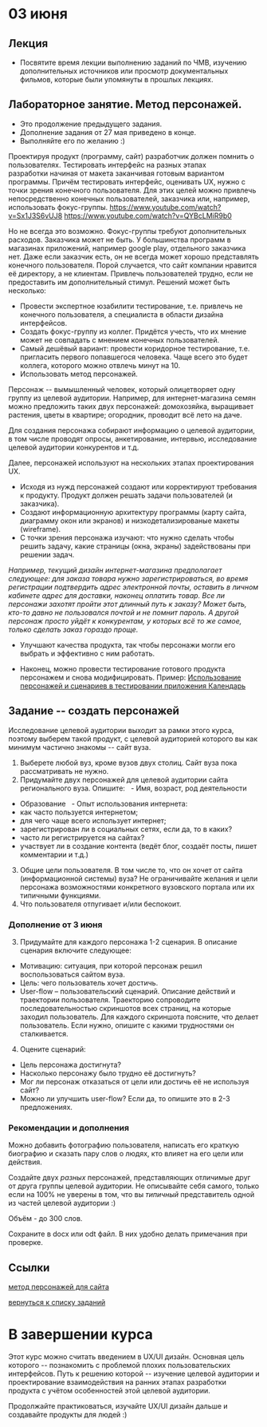 # 03 июня
## Лекция
- Посвятите время лекции выполнению заданий по ЧМВ, изучению дополнительных источников или просмотр документальных фильмов, которые были упомянуты в прошлых лекциях.

## Лабораторное занятие. Метод персонажей.

- Это продолжение предыдущего задания.
- Дополнение задания от 27 мая приведено в конце.
- Выполняйте его по желанию :)

Проектируя продукт (программу, сайт) разработчик должен помнить о пользователях. Тестировать интерфейс на разных этапах разработки начиная от макета заканчивая готовым вариантом программы. Причём тестировать интерфейс, оценивать UX, нужно с точки зрения конечного пользователя.
Для этих целей можно привлечь непосредственно конечных пользователей, заказчика или, например, использовать фокус-группы.
https://www.youtube.com/watch?v=Sx1J3S6vUJ8
https://www.youtube.com/watch?v=QYBcLMiR9b0

Но не всегда это возможно. Фокус-группы требуют дополнительных расходов. Заказчика может не быть. У большинства программ в магазинах приложений, например google play, отдельного заказчика нет. Даже если заказчик есть, он не всегда может хорошо представлять конечного пользователя. Порой случается, что сайт компании нравится её директору, а не клиентам. Привлечь пользователей трудно, если не предоставить им дополнительный стимул.
Решений может быть несколько:
- Провести экспертное юзабилити тестирование, т.е. привлечь не конечного пользователя, а специалиста в области дизайна интерфейсов.
- Создать фокус-группу из коллег. Придётся учесть, что их мнение может не совпадать с мнением конечных пользователей.
- Самый дешёвый вариант: провести коридорное тестирование, т.е. пригласить первого попавшегося человека. Чаще всего это будет коллега, которого можно отвлечь минут на 10.
- Использовать метод персонажей.

Персонаж -- вымышленный человек, который олицетворяет одну группу из целевой аудитории. Например, для интернет-магазина семян можно предложить таких двух персонажей: домохозяйка, выращивает растения, цветы в квартире; огородник, проводит всё лето на даче.

Для создания персонажа собирают информацию о целевой аудитории, в том числе проводят опросы, анкетирование, интервью, исследование целевой аудитории конкурентов и т.д.

Далее, персонажей используют на нескольких этапах проектирования UX.
- Исходя из нужд персонажей создают или корректируют требования к продукту. Продукт должен решать задачи пользователей (и заказчика).
- Создают информационную архитектуру программы (карту сайта, диаграмму окон или экранов) и низкодетализированые макеты (wireframe).
 - С точки зрения персонажа изучают: что нужно сделать чтобы решить задачу, какие страницы (окна, экраны) задействованы при решении задач.

 *Например, текущий дизайн интернет-магазина предполагает следующее: для заказа товара нужно зарегистрироваться, во время регистрации подтвердить адрес электронной почты, оставить в личном кабинете адрес для доставки, наконец оплатить товар. Все ли персонажи захотят пройти этот длинный путь к заказу? Может быть, кто-то давно не пользовался почтой и не помнит пароль. А другой персонаж просто уйдёт к конкурентам, у которых всё то же самое, только сделать заказ гораздо проще.*

 - Улучшают качества продукта, так чтобы персонажи могли его выбрать и эффективно с ним работать.

- Наконец, можно провести тестирование готового продукта персонажем и снова модифицировать.
Пример: [Использование персонажей и сценариев в тестировании приложения Календарь ](https://habr.com/ru/company/mailru/blog/227743/)


## Задание -- создать персонажей

Исследование целевой аудитории выходит за рамки этого курса, поэтому выберем такой продукт, с целевой аудиторией которого вы как минимум частично знакомы -- сайт вуза.

1. Выберете любой вуз, кроме вузов двух столиц. Сайт вуза пока рассматривать не нужно.
1. Придумайте двух персонажей для целевой аудитории сайта регионального вуза. Опишите:
  - Имя, возраст, род деятельности
 - Образование
  - Опыт использования интернета:
 - как часто пользуется интернетом;
 - для чего чаще всего использует интернет;
 - зарегистрирован ли в социальных сетях, если да, то в каких?
 - часто ли регистрируется на сайтах?
 - участвует ли в создание контента (ведёт блог, создаёт посты, пишет комментарии и т.д.)
3. Общие цели пользователя. В том числе то, что он хочет от сайта (информационной системы) вуза? Не ограничивайте желания и цели персонажа возможностями конкретного вузовского портала или их типичными функциями.
4. Что пользователя отпугивает и/или беспокоит.


### Дополнение от 3 июня
3. Придумайте для каждого персонажа 1-2 сценария. В описание сценария включите следующее:
 - Мотивацию: ситуация, при которой персонаж решил воспользоваться сайтом вуза.
 - Цель: чего пользователь хочет достичь.
 - User-flow – пользовательский сценарий. Описание действий и траектории пользователя. Траекторию сопроводите последовательностью скриншотов всех страниц, на которые заходил пользователь. Для каждого скриншота поясните, что делает пользователь. Если нужно, опишите с какими трудностями он сталкивается.
4. Оцените сценарий:
 - Цель персонажа достигнута?
 - Насколько персонажу было трудно её достигнуть?
 - Мог ли персонаж отказаться от цели или достичь её не используя сайт?
 - Можно ли улучшить user-flow? Если да, то опишите это в 2-3 предложениях.


### Рекомендации и дополнения
Можно добавить фотографию пользователя, написать его краткую биографию и сказать пару слов о людях, кто влияет на его цели или действия.

Создайте двух *разных* персонажей, представляющих отличимые друг от друга группы целевой аудитории. Не описывайте себя самого, только если на 100% не уверены в том, что вы *типичный* представитель одной из частей целевой аудитории :)

Объём - до 300 слов.

Сохраните в docx или odt файл. В них удобно делать примечания при проверке.

## Ссылки
[метод персонажей для сайта](https://makeagency.ru/blog/proektirovanie-sayta-metod-personazhey)

[вернуться к списку заданий](https://github.com/ivtipm/HCI/blob/master/Tasks-2020-spring/Tasks.%202020-spring.md)

# В завершении курса

Этот курс можно считать введением в UX/UI дизайн. Основная цель которого -- познакомить с проблемой плохих пользовательских интерфейсов. Путь к решению которой -- изучение целевой аудитории и проектирование взаимодействия на ранних этапах разработки продукта с учётом особенностей этой целевой аудитории.

Продолжайте практиковаться, изучайте UX/UI дизайн дальше и создавайте продукты для людей :)
